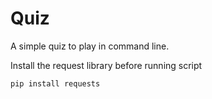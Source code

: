 # Quiz

A simple quiz to play in command line.

Install the request library before running script

```bash
pip install requests
```

